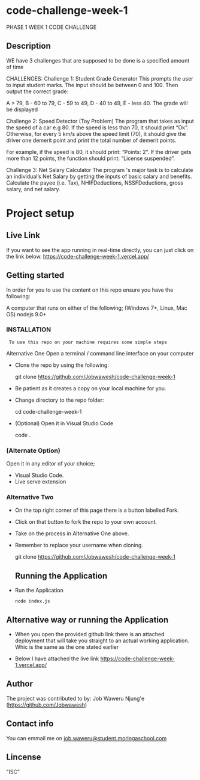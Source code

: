 # code-challenge-week-1
PHASE 1 WEEK 1 CODE CHALLENGE

## Description
WE have 3 challenges that are supposed to be done is a specified amount of time

CHALLENGES:
Challenge 1: Student Grade Generator
This prompts the user to input student marks. The input should be between 0 and 100. Then output the correct grade: 

A > 79, B - 60 to 79, C -  59 to 49, D - 40 to 49, E - less 40.
The grade will be displayed

 

Challenge 2: Speed Detector (Toy Problem)
The program that takes as input the speed of a car e.g 80. If the speed is less than 70, it should print “Ok”. Otherwise, for every 5 km/s above the speed limit (70), it should give the driver one demerit point and print the total number of demerit points.

For example, if the speed is 80, it should print: “Points: 2”. If the driver gets more than 12 points, the function should print: “License suspended”.

 

Challenge 3: Net Salary Calculator
The program 's major task is to calculate an individual’s Net Salary by getting the inputs of basic salary and benefits. Calculate the payee (i.e. Tax), NHIFDeductions, NSSFDeductions, gross salary, and net salary. 

# Project setup
## Live Link
If you want to see the app running in real-time directly, you can just click on the link below.
https://code-challenge-week-1.vercel.app/




## Getting started
In order for you to use the content on this repo ensure you have the following:

A computer that runs on either of the following; (Windows 7+, Linux, Mac OS)
nodejs 9.0+
### INSTALLATION
     To use this repo on your machine requires some simple steps

Alternative One
Open a terminal / command line interface on your computer

- Clone the repo by using the following:

  git clone https://github.com/Jobwawesh/code-challenge-week-1
- Be patient as it creates a copy on your local machine for you.

- Change directory to the repo folder:

  cd code-challenge-week-1
- (Optional) Open it in Visual Studio Code

  code .

### (Alternate Option) 
Open it in any editor of your choice;
- Visual Studio Code.
- Live serve extension


### Alternative Two
- On the top right corner of this page there is a button labelled Fork.

- Click on that button to fork the repo to your own account.

- Take on the process in Alternative One above.

- Remember to replace your username when cloning.

  git clone https://github.com/Jobwawesh/code-challenge-week-1

  ## Running the Application
- Run the Application

  `node index.js`

## Alternative way or running the Application
- When you open the provided github link there is an attached deployment that will take you straight to an actual working application. Whic is the same as the one stated earlier

- Below I have attached the live link
  https://code-challenge-week-1.vercel.app/


## Author
The project was contributed to by:
Job Waweru Njung'e (https://github.com/Jobwawesh)

## Contact info
You can emmail me on job.waweru@student.moringaschool.com


## Lincense
"ISC"